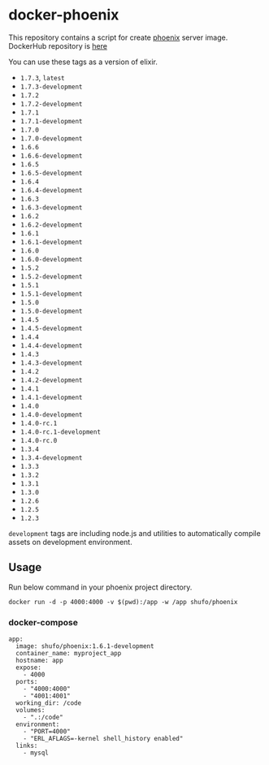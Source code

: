 # docker-phoenix

This repository contains a script for create [phoenix](http://www.phoenixframework.org/) server image.
DockerHub repository is [here](https://hub.docker.com/r/shufo/phoenix/)

You can use these tags as a version of elixir.

- `1.7.3`, `latest`
- `1.7.3-development`
- `1.7.2`
- `1.7.2-development`
- `1.7.1`
- `1.7.1-development`
- `1.7.0`
- `1.7.0-development`
- `1.6.6`
- `1.6.6-development`
- `1.6.5`
- `1.6.5-development`
- `1.6.4`
- `1.6.4-development`
- `1.6.3`
- `1.6.3-development`
- `1.6.2`
- `1.6.2-development`
- `1.6.1`
- `1.6.1-development`
- `1.6.0`
- `1.6.0-development`
- `1.5.2`
- `1.5.2-development`
- `1.5.1`
- `1.5.1-development`
- `1.5.0`
- `1.5.0-development`
- `1.4.5`
- `1.4.5-development`
- `1.4.4`
- `1.4.4-development`
- `1.4.3`
- `1.4.3-development`
- `1.4.2`
- `1.4.2-development`
- `1.4.1`
- `1.4.1-development`
- `1.4.0`
- `1.4.0-development`
- `1.4.0-rc.1`
- `1.4.0-rc.1-development`
- `1.4.0-rc.0`
- `1.3.4`
- `1.3.4-development`
- `1.3.3`
- `1.3.2`
- `1.3.1`
- `1.3.0`
- `1.2.6`
- `1.2.5`
- `1.2.3`

`development` tags are including node.js and utilities to automatically compile assets on development environment.

## Usage

Run below command in your phoenix project directory.

```
docker run -d -p 4000:4000 -v $(pwd):/app -w /app shufo/phoenix
```

### docker-compose


```
app:
  image: shufo/phoenix:1.6.1-development
  container_name: myproject_app
  hostname: app
  expose:
    - 4000
  ports:
    - "4000:4000"
    - "4001:4001"
  working_dir: /code
  volumes:
    - ".:/code"
  environment:
    - "PORT=4000"
    - "ERL_AFLAGS=-kernel shell_history enabled"
  links:
    - mysql
```
